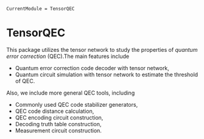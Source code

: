 ```@meta
CurrentModule = TensorQEC
```

# TensorQEC

This package utilizes the tensor network to study the properties of *quantum error correction* (QEC).The main features include
* Quantum error correction code decoder with tensor network,
* Quantum circuit simulation with tensor network to estimate the threshold of QEC.

Also, we include more general QEC tools, including
* Commonly used QEC code stabilizer generators,
* QEC code distance calculation,
* QEC encoding circuit construction,
* Decoding truth table construction,
* Measurement circuit construction.